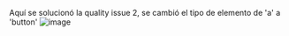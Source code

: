Aquí se solucionó la quality issue 2, se cambió el tipo de elemento de 'a' a 'button'
![image](https://github.com/naikelito/INF225-GRUPO29-PROYECTO/assets/84542201/f3c4648c-3985-48cd-b375-20a9c6126f96)

